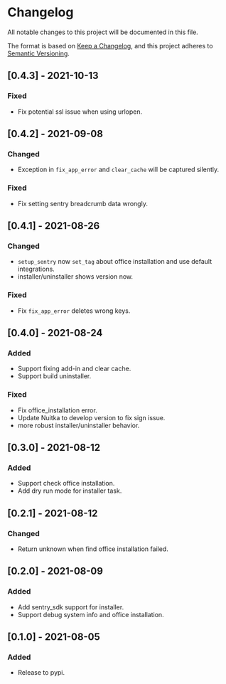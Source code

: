 # Changelog

All notable changes to this project will be documented in this file.

The format is based on [Keep a Changelog](https://keepachangelog.com/en/1.0.0/),
and this project adheres to [Semantic Versioning](https://semver.org/spec/v2.0.0.html).

## [0.4.3] - 2021-10-13
### Fixed
- Fix potential ssl issue when using urlopen.

## [0.4.2] - 2021-09-08
### Changed
- Exception in `fix_app_error` and `clear_cache` will be captured silently.
### Fixed
- Fix setting sentry breadcrumb data wrongly.

## [0.4.1] - 2021-08-26
### Changed
- `setup_sentry` now `set_tag` about office installation and use default integrations.
- installer/uninstaller shows version now.
### Fixed
- Fix `fix_app_error` deletes wrong keys.

## [0.4.0] - 2021-08-24
### Added
- Support fixing add-in and clear cache.
- Support build uninstaller.

### Fixed
- Fix office_installation error.
- Update Nuitka to develop version to fix sign issue.
- more robust installer/uninstaller behavior.

## [0.3.0] - 2021-08-12
### Added
- Support check office installation.
- Add dry run mode for installer task.

## [0.2.1] - 2021-08-12
### Changed
- Return unknown when find office installation failed.

## [0.2.0] - 2021-08-09
### Added
- Add sentry_sdk support for installer.
- Support debug system info and office installation.

## [0.1.0] - 2021-08-05
### Added
- Release to pypi.
